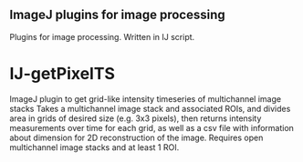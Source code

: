 ## ImageJ plugins for image processing
Plugins for image processing. Written in IJ script. 


# IJ-getPixelTS 
ImageJ plugin to get grid-like intensity timeseries of multichannel image stacks
Takes a multichannel image stack and associated ROIs, and divides area in grids of desired size (e.g. 3x3 pixels), then returns intensity measurements over time for each grid, as well as a csv file with information about dimension for 2D reconstruction of the image. 
Requires open multichannel image stacks and at least 1 ROI. 
